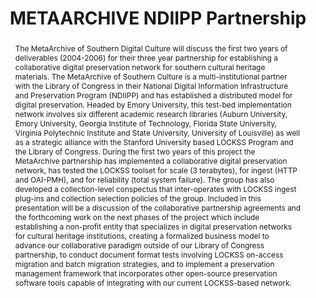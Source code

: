 ---
abstract: 'The MetaArchive of Southern Digital Culture will discuss the first two
  years of deliverables (2004-2006) for their three year partnership for establishing
  a collaborative digital preservation network for southern cultural heritage materials.
  The MetaArchive of Southern Culture is a multi-institutional partner with the Library
  of Congress in their National Digital Information Infrastructure and Preservation
  Program (NDIIPP) and has established a distributed model for digital preservation.
  Headed by Emory University, this test-bed implementation network involves six different
  academic research libraries (Auburn University, Emory University, Georgia Institute
  of Technology, Florida State University, Virginia Polytechnic Institute and State
  University, University of Louisville) as well as a strategic alliance with the Stanford
  University based LOCKSS Program and the Library of Congress.

  During the first two years of this project the MetaArchive partnership has implemented
  a collaborative digital preservation network, has tested the LOCKSS toolset for
  scale (3 terabytes), for ingest (HTTP and OAI-PMH), and for reliability (total system
  failure). The group has also developed a collection-level conspectus that inter-operates
  with LOCKSS ingest plug-ins and collection selection policies of the group. Included
  in this presentation will be a discussion of the collaborative partnership agreements
  and the forthcoming work on the next phases of the project which include establishing
  a non-profit entity that specializes in digital preservation networks for cultural
  heritage institutions, creating a formalized business model to advance our collaborative
  paradigm outside of our Library of Congress partnership, to conduct document format
  tests involving LOCKSS on-access migration and batch migration strategies, and to
  implement a preservation management framework that incorporates other open-source
  preservation software tools capable of integrating with our current LOCKSS-based
  network.'
creators:
- McDonald, Robert H.
- Walters, Tyler
date: null
document_url: https://services.phaidra.univie.ac.at/api/object/o:294556/download
grand_parent: iPRES
institutions: []
keywords:
- ithaca
landing_page_url: https://phaidra.univie.ac.at/o:294556
language: eng
layout: publication
license: CC BY-SA 3.0 AT
notes_url: null
parent: iPRES 2006
publication_type: presentation
size: 616053
slides_url: null
source_name: iPRES
stream_url: null
title: METAARCHIVE NDIIPP Partnership
year: 2006
---